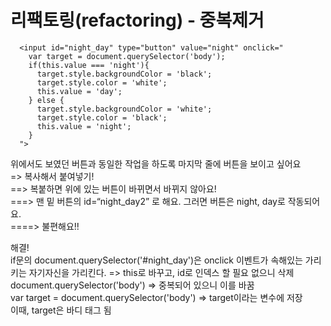 리팩토링(refactoring) - 중복제거
===============================

```
  <input id="night_day" type="button" value="night" onclick="
    var target = document.querySelector('body');
    if(this.value === 'night'){
      target.style.backgroundColor = 'black';
      target.style.color = 'white';
      this.value = 'day';
    } else {
      target.style.backgroundColor = 'white';
      target.style.color = 'black';
      this.value = 'night';
    }
  ">
```

위에서도 보였던 버튼과 동일한 작업을 하도록 마지막 줄에 버튼을 보이고 싶어요\
=> 복사해서 붙여넣기! \
==> 복붙하면 위에 있는 버튼이 바뀌면서 바뀌지 않아요!\
===> 맨 밑 버튼의 id=“night_day2” 로 해요. 그러면 버튼은 night, day로 작동되어요.\
====> 불편해요!!

해결!\
if문의 document.querySelector('#night_day')은 onclick 이벤트가 속해있는 가리키는 자기자신을 가리킨다. => this로 바꾸고, id로 인덱스 할 필요 없으니 삭제\
document.querySelector('body') => 중복되어 있으니 이를 바꿈\
var target = document.querySelector('body') => target이라는 변수에 저장\
이때, target은 바디 태그 됨
